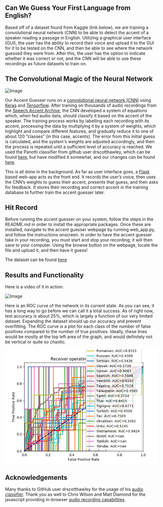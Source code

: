 ## Can We Guess Your First Language from English?

Based off of a dataset found from Kaggle (link below), we are training a convolutional neural network (CNN) to be able to detect the accent of a speaker reading a passage in English. Utilizing a graphical user interface (GUI), the user has the ability to record their voice and upload it to the GUI for it to be tested on the CNN, and then be able to see where the network guessed they were from. After this, the user has the option to indicate whether it was correct or not, and the CNN will be able to use these recordings as future datasets to train on.

## The Convolutional Magic of the Neural Network

![Image](images/flowChart.png)

Our Accent Guesser runs on a [convolutional neural network (CNN)](https://en.wikipedia.org/wiki/Convolutional_neural_network) using [Keras](https://keras.io/) and [Tensorflow](https://www.tensorflow.org/). After training on thousands of audio recordings from the [Speech Accent Archive](http://accent.gmu.edu/), the CNN developed a system of equations which, when fed audio data, should classify it based on the accent of the speaker. The training process works by labelling each recording with its accent, processing the data by multiplying it by a system of weights, which highlight and compare different features, and gradually reduce it to one of about 120 “classes” (in this case, accents). The error from this initial guess is calculated, and the system's weights are adjusted accordingly, and then the process is repeated until a sufficient level of accuracy is reached. We used the Panotti classifier from github user drscotthawley, which can be found [here](https://github.com/drscotthawley/panotti), but have modified it somewhat, and our changes can be found [here](https://github.com/JonahSpicher/NewClassifier).

This is all done in the background. As far as user interface goes, a [Flask](http://flask.pocoo.org/) based web-app acts as the front end. It records the user’s voice, then uses the CNN’s weights to guess their accent, presents that guess, and then asks for feedback. It stores their recording and correct accent in the training database to further train the accent guesser later.


## Hit Record

Before running the accent guesser on your system, follow the steps in the README.md in order to install the appropriate packages. Once these are installed, navigate to the accent guesser webpage by running web_app.py, and follow the instructions onscreen. In order to have the accent guesser take in your recording, you must start and stop your recording; it will then save to your computer. Using the browse button on the webpage, locate the file and upload it, and then have it guess!

The dataset can be found [here](https://www.kaggle.com/rtatman/speech-accent-archive)


## Results and Functionality

Here is a video of it in action:

![Image](images/Picture1.png)

Here is an ROC curve of the network in its current state. As you can see, it has a long way to go before we can call it a total success. As of right now, test accuracy is about 25%, which is largely a function of our very limited dataset. Expanding the dataset should up our accuracy and prevent overfitting. The ROC curve is a plot for each class of the number of false positives compared to the number of true positives. Ideally, these lines would be mostly at the top left area of the graph, and would definitely not be vertical or quite so chaotic.

![Image](images/roc_curves.png)

## Acknowledgements

Many thanks to GitHub user drscotthawley for the usage of his [audio classifier](https://github.com/drscotthawley/panotti).
Thank you as well to Chris Wilson and Matt Diamond for the javascript providing in-browser [audio recording capabilities](https://webaudiodemos.appspot.com/AudioRecorder/index.html).
